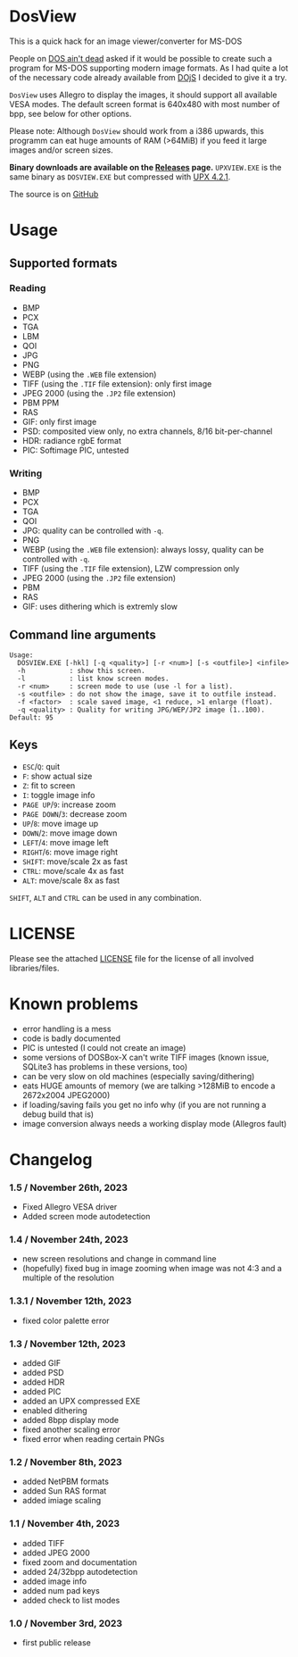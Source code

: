 # DosView
This is a quick hack for an image viewer/converter for MS-DOS

People on [DOS ain't dead](https://www.bttr-software.de/forum/forum_entry.php?id=20792) asked if it would be possible to create such a program for MS-DOS supporting modern image formats. As I had quite a lot of the necessary code already available from [DOjS](https://github.com/SuperIlu/DOjS) I decided to give it a try.

`DosView` uses Allegro to display the images, it should support all available VESA modes.
The default screen format is 640x480 with most number of bpp, see below for other options.

Please note: Although `DosView` should work from a i386 upwards, this programm can eat huge amounts of RAM (>64MiB) if you feed it large images and/or screen sizes.

**Binary downloads are available on the [Releases](https://github.com/SuperIlu/DosView/releases) page.**
`UPXVIEW.EXE` is the same binary as `DOSVIEW.EXE` but compressed with [UPX 4.2.1](https://upx.github.io/).

The source is on [GitHub](https://github.com/SuperIlu/DosView/)

# Usage

## Supported formats
### Reading
- BMP
- PCX
- TGA
- LBM
- QOI
- JPG
- PNG
- WEBP (using the `.WEB` file extension)
- TIFF (using the `.TIF` file extension): only first image
- JPEG 2000 (using the `.JP2` file extension)
- PBM PPM
- RAS
- GIF: only first image
- PSD: composited view only, no extra channels, 8/16 bit-per-channel
- HDR: radiance rgbE format
- PIC: Softimage PIC, untested

### Writing
- BMP
- PCX
- TGA
- QOI
- JPG: quality can be controlled with `-q`.
- PNG
- WEBP (using the `.WEB` file extension): always lossy, quality can be controlled with `-q`.
- TIFF (using the `.TIF` file extension), LZW compression only
- JPEG 2000 (using the `.JP2` file extension)
- PBM
- RAS
- GIF: uses dithering which is extremly slow

## Command line arguments
```
Usage:
  DOSVIEW.EXE [-hkl] [-q <quality>] [-r <num>] [-s <outfile>] <infile>
  -h           : show this screen.
  -l           : list know screen modes.
  -r <num>     : screen mode to use (use -l for a list).
  -s <outfile> : do not show the image, save it to outfile instead.
  -f <factor>  : scale saved image, <1 reduce, >1 enlarge (float).
  -q <quality> : Quality for writing JPG/WEP/JP2 image (1..100). Default: 95
  ```

## Keys
- `ESC`/`Q`: quit
- `F`: show actual size
- `Z`: fit to screen
- `I`: toggle image info
- `PAGE UP`/`9`: increase zoom
- `PAGE DOWN`/`3`: decrease zoom
- `UP`/`8`: move image up
- `DOWN`/`2`: move image down
- `LEFT`/`4`: move image left
- `RIGHT`/`6`: move image right
- `SHIFT`: move/scale 2x as fast
- `CTRL`: move/scale 4x as fast
- `ALT`: move/scale 8x as fast

`SHIFT`, `ALT` and `CTRL` can be used in any combination.

# LICENSE
Please see the attached [LICENSE](LICENSE) file for the license of all involved libraries/files.

# Known problems
* error handling is a mess
* code is badly documented
* PIC is untested (I could not create an image)
* some versions of DOSBox-X can't write TIFF images (known issue, SQLite3 has problems in these versions, too)
* can be very slow on old machines (especially saving/dithering)
* eats HUGE amounts of memory (we are talking >128MiB to encode a 2672x2004 JPEG2000)
* if loading/saving fails you get no info why (if you are not running a debug build that is)
* image conversion always needs a working display mode (Allegros fault)

# Changelog
### 1.5 / November 26th, 2023
* Fixed Allegro VESA driver
* Added screen mode autodetection

### 1.4 / November 24th, 2023
* new screen resolutions and change in command line
* (hopefully) fixed bug in image zooming when image was not 4:3 and a multiple of the resolution

### 1.3.1 / November 12th, 2023
* fixed color palette error

### 1.3 / November 12th, 2023
* added GIF
* added PSD
* added HDR
* added PIC
* added an UPX compressed EXE
* enabled dithering
* added 8bpp display mode
* fixed another scaling error
* fixed error when reading certain PNGs

### 1.2 / November 8th, 2023
* added NetPBM formats
* added Sun RAS format
* added imiage scaling

### 1.1 / November 4th, 2023
* added TIFF
* added JPEG 2000
* fixed zoom and documentation
* added 24/32bpp autodetection
* added image info
* added num pad keys
* added check to list modes

### 1.0 / November 3rd, 2023
* first public release

